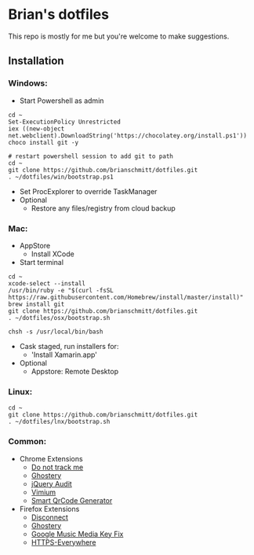 # Brian's dotfiles

This repo is mostly for me but you're welcome to make suggestions.

## Installation

### Windows:
- Start Powershell as admin

```shell
cd ~
Set-ExecutionPolicy Unrestricted
iex ((new-object net.webclient).DownloadString('https://chocolatey.org/install.ps1'))
choco install git -y

# restart powershell session to add git to path
cd ~
git clone https://github.com/brianschmitt/dotfiles.git
. ~/dotfiles/win/bootstrap.ps1
```
- Set ProcExplorer to override TaskManager
- Optional
    - Restore any files/registry from cloud backup

### Mac:
- AppStore
  - Install XCode
- Start terminal

```shell
cd ~
xcode-select --install
/usr/bin/ruby -e "$(curl -fsSL https://raw.githubusercontent.com/Homebrew/install/master/install)"
brew install git
git clone https://github.com/brianschmitt/dotfiles.git
. ~/dotfiles/osx/bootstrap.sh

chsh -s /usr/local/bin/bash
```
- Cask staged, run installers for:
	- 'Install Xamarin.app'
- Optional
    - Appstore: Remote Desktop

### Linux:
```shell
cd ~
git clone https://github.com/brianschmitt/dotfiles.git
. ~/dotfiles/lnx/bootstrap.sh
```

### Common:
- Chrome Extensions
    - [Do not track me](https://chrome.google.com/webstore/detail/donottrackme-online-priva/epanfjkfahimkgomnigadpkobaefekcd)
    - [Ghostery](https://chrome.google.com/webstore/detail/ghostery/mlomiejdfkolichcflejclcbmpeaniij)
    - [jQuery Audit](https://chrome.google.com/webstore/detail/jquery-audit/dhhnpbajdcgdmbbcoakfhmfgmemlncjg)
    - [Vimium](https://chrome.google.com/webstore/detail/vimium/dbepggeogbaibhgnhhndojpepiihcmeb)
    - [Smart QrCode Generator](https://chrome.google.com/webstore/detail/smart-qrcode-generator/nfnbjbobhhoaekejilcmdkfomkndikho)
- Firefox Extensions
    - [Disconnect](https://addons.mozilla.org/en-us/firefox/addon/disconnect)
    - [Ghostery](https://addons.mozilla.org/en-us/firefox/addon/ghostery)
    - [Google Music Media Key Fix](https://addons.mozilla.org/en-us/firefox/addon/google-music-media-key-fix)
    - [HTTPS-Everywhere](https://www.eff.org/https-everywhere)

